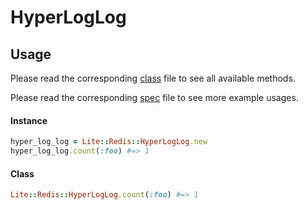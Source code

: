 # HyperLogLog

## Usage

Please read the corresponding [class](https://github.com/drexed/lite-redis/blob/master/lib/lite/redis/hyper_log_log.rb) file to see all available methods.

Please read the corresponding [spec](https://github.com/drexed/lite-redis/blob/master/spec/lite/redis/hyper_log_log_spec.rb) file to see more example usages.

#### Instance
```ruby
hyper_log_log = Lite::Redis::HyperLogLog.new
hyper_log_log.count(:foo) #=> 1
```

#### Class
```ruby
Lite::Redis::HyperLogLog.count(:foo) #=> 1
```
